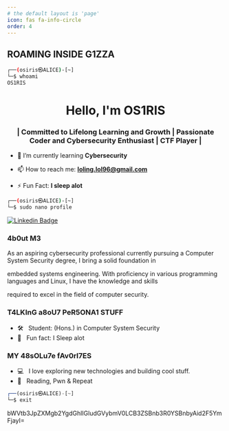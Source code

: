 ```yaml
---
# the default layout is 'page'
icon: fas fa-info-circle
order: 4
---
```


## ROAMING INSIDE G1ZZA

```bash
┌──(osiris㉿ALICE)-[~]
└─$ whoami
OS1RIS
```

<h1 align="center">Hello, I'm OS1RIS</h1>
<h3 align="center">| Committed to Lifelong Learning and Growth | Passionate Coder and Cybersecurity Enthusiast | CTF Player |</h3>

- 🌱 I’m currently learning **Cybersecurity**

- 📫 How to reach me: **loling.lol96@gmail.com**

- ⚡ Fun Fact: **I sleep alot**

```bash
┌──(osiris㉿ALICE)-[~]
└─$ sudo nano profile
```

[![Linkedin Badge](https://img.shields.io/badge/-LinkedIn-0e76a8?style=flat-square&logo=Linkedin&logoColor=white)](https://linkedin.com/in/najiyholdingtheankh)

### 4b0ut M3

As an aspiring cybersecurity professional currently pursuing a Computer System Security degree, I bring a solid foundation in

embedded systems engineering. With proficiency in various programming languages and Linux, I have the knowledge and skills

required to excel in the field of computer security.

### T4LKInG a8oU7 PeR5ONA1 STUFF

- 🛠 &nbsp; Student: (Hons.) in Computer System Security
- 👾 &nbsp; Fun fact: I Sleep alot

### MY 48sOLu7e fAv0rI7ES

- 💻 &nbsp; I love exploring new technologies and building cool stuff.
- 🍕 &nbsp; Reading, Pwn & Repeat

<script src="https://cyberdefenders.org/p/os1ris/badge"></script>

```js
┌──(osiris㉿ALICE)-[~]
└─$ exit
```

bWVtb3JpZXMgb2YgdGhlIGludGVybmV0LCB3ZSBnb3R0YSBnbyAid2F5YmFjayI=
